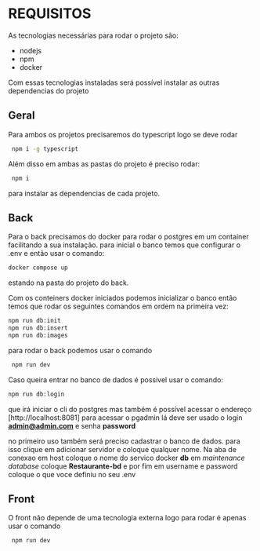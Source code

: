 # REQUISITOS

As tecnologias necessárias para rodar o projeto são:

- nodejs
- npm
- docker

Com essas tecnologias instaladas
será possível instalar as outras dependencias do projeto

## Geral

Para ambos os projetos precisaremos do typescript logo se deve rodar

```bash
 npm i -g typescript
```

Além disso em ambas as pastas do projeto é preciso rodar:

```bash
 npm i
```

para instalar as dependencias de cada projeto.

## Back

Para o back precisamos do docker para rodar o postgres em um container  
facilitando a sua instalação.
para inicial o banco temos que configurar o .env e então usar o comando:

```bash
docker compose up
```

estando na pasta do projeto do back.

Com os conteiners docker iniciados podemos inicializar o banco
então temos que rodar os seguintes comandos em ordem na primeira vez:

```bash
npm run db:init
npm run db:insert
npm run db:images
```

para rodar o back podemos usar o comando

```bash
 npm run dev
```

Caso queira entrar no banco de dados é possivel usar o comando:

```bash
npm run db:login
```

que irá iniciar o cli do postgres mas também é possível acessar o endereço
[http://localhost:8081]
para acessar o pgadmin
lá deve ser usado o login **<admin@admin.com>** e senha **password**

no primeiro uso também será preciso cadastrar o banco de dados.
para isso clique em adicionar servidor e coloque qualquer nome. Na aba de conexao
em host coloque o nome do servico docker **db**
em *maintenance database* coloque **Restaurante-bd**
e por fim em username e password coloque o que voce definiu no seu .env

## Front

O front não depende de uma tecnologia externa logo para rodar é apenas usar o comando

```bash
 npm run dev
```
